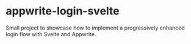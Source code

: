 # appwrite-login-svelte

Small project to showcase how to implement a progressively enhanced login flow with Svelte and Appwrite.
